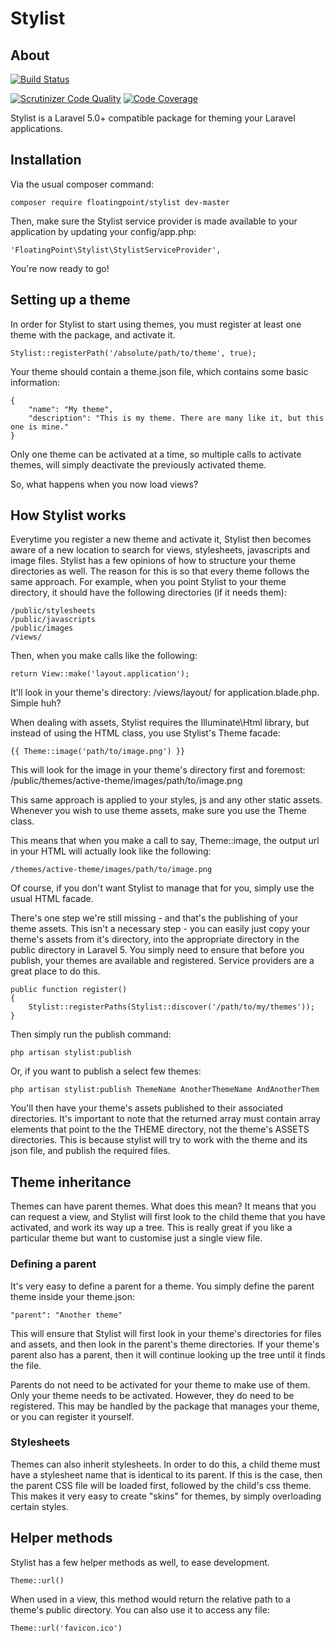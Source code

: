 # Stylist
## About

[![Build Status](https://travis-ci.org/floatingpointsoftware/stylist.svg?branch=master)](https://travis-ci.org/floatingpointsoftware/stylist)

[![Scrutinizer Code Quality](https://scrutinizer-ci.com/g/floatingpointsoftware/stylist/badges/quality-score.png?b=master)](https://scrutinizer-ci.com/g/floatingpointsoftware/stylist/?branch=master)
[![Code Coverage](https://scrutinizer-ci.com/g/floatingpointsoftware/stylist/badges/coverage.png?b=master)](https://scrutinizer-ci.com/g/floatingpointsoftware/stylist/?branch=master)

Stylist is a Laravel 5.0+ compatible package for theming your Laravel applications.

## Installation

Via the usual composer command:

    composer require floatingpoint/stylist dev-master

Then, make sure the Stylist service provider is made available to your application by updating your config/app.php:

    'FloatingPoint\Stylist\StylistServiceProvider',

You're now ready to go!

## Setting up a theme

In order for Stylist to start using themes, you must register at least one theme with the package, and activate it.

    Stylist::registerPath('/absolute/path/to/theme', true);

Your theme should contain a theme.json file, which contains some basic information:

    {
        "name": "My theme",
        "description": "This is my theme. There are many like it, but this one is mine."
    }

Only one theme can be activated at a time, so multiple calls to activate themes, will simply deactivate the previously activated theme.

So, what happens when you now load views?

## How Stylist works

Everytime you register a new theme and activate it, Stylist then becomes aware of a new location to search for views, stylesheets, 
javascripts and image files. Stylist has a few opinions of how to structure your theme directories as well. The reason for this is 
so that every theme follows the same approach. For example, when you point Stylist to your theme directory, it should have the 
following directories (if it needs them):

    /public/stylesheets
    /public/javascripts
    /public/images
    /views/

Then, when you make calls like the following:

    return View::make('layout.application');

It'll look in your theme's directory: /views/layout/ for application.blade.php. Simple huh?

When dealing with assets, Stylist requires the Illuminate\Html library, but instead of using the HTML class, you use Stylist's Theme facade:

    {{ Theme::image('path/to/image.png') }}

This will look for the image in your theme's directory first and foremost: /public/themes/active-theme/images/path/to/image.png

This same approach is applied to your styles, js and any other static assets. Whenever you wish to use theme assets, make sure you use the Theme class.

This means that when you make a call to say, Theme::image, the output url in your HTML will actually look like the following:

    /themes/active-theme/images/path/to/image.png

Of course, if you don't want Stylist to manage that for you, simply use the usual HTML facade.

There's one step we're still missing - and that's the publishing of your theme assets. This isn't a necessary step - you can easily 
just copy your theme's assets from it's directory, into the appropriate directory in the public directory in Laravel 5. You simply
need to ensure that before you publish, your themes are available and registered. Service providers are a great place to do this.

    public function register()
    {
        Stylist::registerPaths(Stylist::discover('/path/to/my/themes'));    
    }
 
Then simply run the publish command:
 
    php artisan stylist:publish
 
Or, if you want to publish a select few themes:
 
    php artisan stylist:publish ThemeName AnotherThemeName AndAnotherThem
    
You'll then have your theme's assets published to their associated directories. It's important to note that the returned array must
contain array elements that point to the the THEME directory, not the theme's ASSETS directories. This is because stylist will try
to work with the theme and its json file, and publish the required files.

## Theme inheritance

Themes can have parent themes. What does this mean? It means that you can request a view, and Stylist will first look to the child 
theme that you have activated, and work its way up a tree. This is really great if you like a particular theme but want to customise 
just a single view file.

### Defining a parent

It's very easy to define a parent for a theme. You simply define the parent theme inside your theme.json:

    "parent": "Another theme"

This will ensure that Stylist will first look in your theme's directories for files and assets, and then look in the parent's theme 
directories. If your theme's parent also has a parent, then it will continue looking up the tree until it finds the file.

Parents do not need to be activated for your theme to make use of them. Only your theme needs to be activated. However, they do need 
to be registered. This may be handled by the package that manages your theme, or you can register it yourself.

### Stylesheets

Themes can also inherit stylesheets. In order to do this, a child theme must have a stylesheet name that is identical to its parent. If
this is the case, then the parent CSS file will be loaded first, followed by the child's css theme. This makes it very easy to create
"skins" for themes, by simply overloading certain styles.

## Helper methods

Stylist has a few helper methods as well, to ease development.

    Theme::url()

When used in a view, this method would return the relative path to a theme's public directory. You can also use it to access any file:

    Theme::url('favicon.ico')

